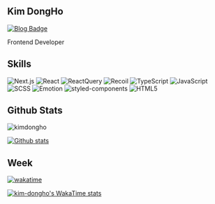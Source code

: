 ## Kim DongHo
[![Blog Badge](https://img.shields.io/badge/blog-web-blue?style=flat&link=https://dh-blog.vercel.app//)](https://dh-blog.vercel.app//) <p align='left'>Frontend Developer</p>

## Skills

<p align="left">
  <img src="https://img.shields.io/badge/Next.js-000000?style=for-the-badge&logo=nextdotjs&logoColor=white" alt="Next.js" />
  <img src="https://img.shields.io/badge/React-61DAFB?style=for-the-badge&logo=react&logoColor=black" alt="React" />
  <img src="https://img.shields.io/badge/-React%20Query-FF4154?style=for-the-badge&logo=react%20query&logoColor=white" alt="ReactQuery" />
  <img src="https://img.shields.io/badge/Recoil-3578E5?style=for-the-badge&logo=Recoil&logoColor=white" alt="Recoil" />
  <img src="https://img.shields.io/badge/TypeScript-007ACC?style=for-the-badge&logo=typescript&logoColor=white" alt="TypeScript" />
  <img src="https://img.shields.io/badge/JavaScript-F7DF1E?style=for-the-badge&logo=javascript&logoColor=black" alt="JavaScript" />
  <img src="https://img.shields.io/badge/SCSS-CC6699?style=for-the-badge&logo=sass&logoColor=white" alt="SCSS" />
  <img src="https://img.shields.io/badge/Emotion-C9655D?style=for-the-badge&logo=emotion&logoColor=white" alt="Emotion" />
  <img src="https://img.shields.io/badge/styled--components-DB7093?style=for-the-badge&logo=styled-components&logoColor=white" alt="styled-components" />
  <img src="https://img.shields.io/badge/HTML5-E34F26?style=for-the-badge&logo=html5&logoColor=white" alt="HTML5" />
</p>

## Github Stats
<p align=left> <img src=https://komarev.com/ghpvc/?username=kimdongho alt=kimdongho /> </p>

[![Github stats](https://github-readme-stats.vercel.app/api?username=kim-dongho&show_icons=true&include_all_commits=true)](https://github.com/kimdongho/github-readme-stats)

## Week

<!--START_SECTION:waka-->
[![wakatime](https://wakatime.com/badge/user/dd603e29-c62d-4a93-8b27-4a7167c13f1a.svg)](https://wakatime.com/@dd603e29-c62d-4a93-8b27-4a7167c13f1a)

[![kim-dongho's WakaTime stats](https://github-readme-stats.vercel.app/api/wakatime?username=KimDongHo)](https://github.com/anuraghazra/github-readme-stats)

<!--END_SECTION:waka-->
